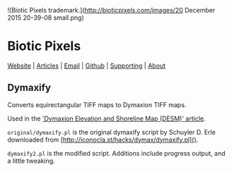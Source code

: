 <!-- Date: 25 December 2015 08:21:44 -->

![Biotic Pixels trademark.](http://bioticpixels.com/images/20 December 2015 20-39-08 small.png)

# Biotic Pixels

[Website](http://bioticpixels.com/ "bioticpixels.com/articles") | [Articles](http://bioticpixels.com/articles "bioticpixels.com/articles") | [Email](mailto:bioticpixel@gmail.com "bioticpixel@gmail.com") | [Github](https://github.com/BioticPixels "github.com/BioticPixels") | [Supporting](http://bioticpixels.com/supporting "bioticpixels.com/supporting") | [About](http://bioticpixels.com/articles/about "bioticpixels.com/articles/about")

## Dymaxify

Converts equirectangular TIFF maps to Dymaxion TIFF maps.

Used in the ['Dymaxion Elevation and Shoreline Map (DESM)' article](http://bioticpixels.com/articles/dymaxion "Dymaxion Elevation and Shoreline Map (DESM)").

`original/dymaxify.pl` is the original dymaxify script by Schuyler D. Erle downloaded from [http://iconocla.st/hacks/dymax/dymaxify.pl]().

`dymaxify2.pl` is the modified script. Additions include progress output, and a little tweaking.
